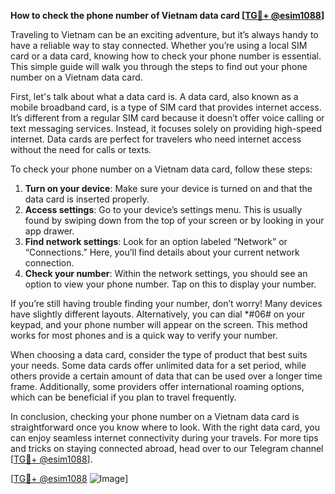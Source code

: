 **How to check the phone number of Vietnam data card [[TG💪+ @esim1088](https://t.me/s/esim1088)]**

Traveling to Vietnam can be an exciting adventure, but it’s always handy to have a reliable way to stay connected. Whether you’re using a local SIM card or a data card, knowing how to check your phone number is essential. This simple guide will walk you through the steps to find out your phone number on a Vietnam data card.

First, let's talk about what a data card is. A data card, also known as a mobile broadband card, is a type of SIM card that provides internet access. It’s different from a regular SIM card because it doesn’t offer voice calling or text messaging services. Instead, it focuses solely on providing high-speed internet. Data cards are perfect for travelers who need internet access without the need for calls or texts.

To check your phone number on a Vietnam data card, follow these steps:

1. **Turn on your device**: Make sure your device is turned on and that the data card is inserted properly.
2. **Access settings**: Go to your device’s settings menu. This is usually found by swiping down from the top of your screen or by looking in your app drawer.
3. **Find network settings**: Look for an option labeled “Network” or “Connections.” Here, you’ll find details about your current network connection.
4. **Check your number**: Within the network settings, you should see an option to view your phone number. Tap on this to display your number.

If you’re still having trouble finding your number, don’t worry! Many devices have slightly different layouts. Alternatively, you can dial *#06# on your keypad, and your phone number will appear on the screen. This method works for most phones and is a quick way to verify your number.

When choosing a data card, consider the type of product that best suits your needs. Some data cards offer unlimited data for a set period, while others provide a certain amount of data that can be used over a longer time frame. Additionally, some providers offer international roaming options, which can be beneficial if you plan to travel frequently.

In conclusion, checking your phone number on a Vietnam data card is straightforward once you know where to look. With the right data card, you can enjoy seamless internet connectivity during your travels. For more tips and tricks on staying connected abroad, head over to our Telegram channel [[TG💪+ @esim1088](https://t.me/s/esim1088)].

[[TG💪+ @esim1088](https://t.me/s/esim1088) ![Image](https://i.postimg.cc/Y0z9fWf4/image.png)]
